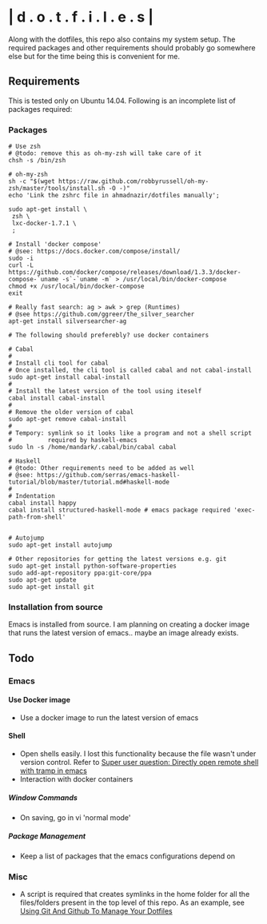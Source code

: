 # | d . o . t . f . i . l . e . s | 

Along with the dotfiles, this repo also contains my system setup. The
required packages and other requirements should probably go somewhere
else but for the time being this is convenient for me.

## Requirements

This is tested only on Ubuntu 14.04. Following is an incomplete list
of packages required:

### Packages

```
# Use zsh
# @todo: remove this as oh-my-zsh will take care of it
chsh -s /bin/zsh

# oh-my-zsh
sh -c "$(wget https://raw.github.com/robbyrussell/oh-my-zsh/master/tools/install.sh -O -)"
echo 'Link the zshrc file in ahmadnazir/dotfiles manually';

sudo apt-get install \
 zsh \
 lxc-docker-1.7.1 \
 ;

# Install 'docker compose'
# @see: https://docs.docker.com/compose/install/
sudo -i
curl -L https://github.com/docker/compose/releases/download/1.3.3/docker-compose-`uname -s`-`uname -m` > /usr/local/bin/docker-compose
chmod +x /usr/local/bin/docker-compose
exit

# Really fast search: ag > awk > grep (Runtimes)
# @see https://github.com/ggreer/the_silver_searcher
apt-get install silversearcher-ag

# The following should preferebly? use docker containers

# Cabal
#
# Install cli tool for cabal
# Once installed, the cli tool is called cabal and not cabal-install
sudo apt-get install cabal-install
#
# Install the latest version of the tool using iteself
cabal install cabal-install
#
# Remove the older version of cabal
sudo apt-get remove cabal-install
#
# Tempory: symlink so it looks like a program and not a shell script
#          required by haskell-emacs
sudo ln -s /home/mandark/.cabal/bin/cabal cabal

# Haskell
# @todo: Other requirements need to be added as well
# @see: https://github.com/serras/emacs-haskell-tutorial/blob/master/tutorial.md#haskell-mode
#
# Indentation
cabal install happy
cabal install structured-haskell-mode # emacs package required 'exec-path-from-shell'


# Autojump
sudo apt-get install autojump

# Other repositories for getting the latest versions e.g. git
sudo apt-get install python-software-properties
sudo add-apt-repository ppa:git-core/ppa
sudo apt-get update
sudo apt-get install git
```

### Installation from source

Emacs is installed from source. I am planning on creating a docker
image that runs the latest version of emacs.. maybe an image already
exists.

## Todo

### Emacs

#### Use Docker image
- Use a docker image to run the latest version of emacs

#### Shell
- Open shells easily. I lost this functionality because the file
  wasn't under version control.  Refer to
  [Super user question: Directly open remote shell with tramp in emacs](http://superuser.com/a/905060/413325)
- Interaction with docker containers

##### Window Commands
- On saving, go in vi 'normal mode'

##### Package Management
- Keep a list of packages that the emacs configurations depend on

### Misc
- A script is required that creates symlinks in the home folder for
  all the files/folders present in the top level of this repo. As an
  example, see
  [Using Git And Github To Manage Your Dotfiles](http://blog.smalleycreative.com/tutorials/using-git-and-github-to-manage-your-dotfiles/)

